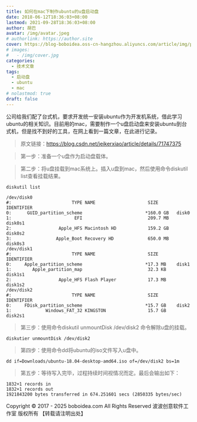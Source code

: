 ```yaml
---
title: 如何在mac下制作ubuntu的u盘启动盘
date: 2018-06-12T18:36:03+08:00
lastmod: 2021-09-28T18:36:03+08:00
author: 胡巴
avatar: /img/avatar.jpeg
# authorlink: https://author.site
cover: https://blog-boboidea.oss-cn-hangzhou.aliyuncs.com/article/img/posts/如何在mac下制作ubuntu的u盘启动盘.jpg
# images:
#   - /img/cover.jpg
categories:
  - 技术文章
tags:
  - 启动盘
  - ubuntu
  - mac
# nolastmod: true
draft: false
---
```


公司给我们配了台式机，要求开发统一安装ubuntu作为开发机系统，借此学习ubuntu的相关知识。目前用的mac，需要制作一个u盘启动盘来安装ubuntu到台式机，但是找不到好的工具，在网上看到一篇文章，在此进行记录。

<!--more-->

> 原文链接：https://blog.csdn.net/jeikerxiao/article/details/71747375

> 第一步：准备一个u盘作为启动盘载体。

> 第二步：将u盘挂载到mac系统上。插入u盘到mac，然后使用命令diskutil list查看挂载结果。

```
diskutil list

/dev/disk0
#:                       TYPE NAME                    SIZE       IDENTIFIER
0:      GUID_partition_scheme                        *160.0 GB   disk0
1:                        EFI                         209.7 MB   disk0s1
2:                  Apple_HFS Macintosh HD            159.2 GB   disk0s2
3:                 Apple_Boot Recovery HD             650.0 MB   disk0s3
/dev/disk1
#:                       TYPE NAME                    SIZE       IDENTIFIER
0:     Apple_partition_scheme                        *17.3 MB    disk1
1:        Apple_partition_map                         32.3 KB    disk1s1
2:                  Apple_HFS Flash Player            17.3 MB    disk1s2
/dev/disk2
#:                       TYPE NAME                    SIZE       IDENTIFIER
0:     FDisk_partition_scheme                        *15.7 GB    disk2
1:             Windows_FAT_32 KINGSTON                15.7 GB    disk2s1
```

> 第三步：使用命令diskutil unmountDisk /dev/disk2 命令解除u盘的挂载。

```
diskutier unmountDisk /dev/disk2
```

> 第四步：使用命令dd将ubuntu的iso文件写入u盘中。

```
dd if=Downloads/ubuntu-18.04-desktop-amd64.iso of=/dev/disk2 bs=1m
```

> 第五步：等待写入完毕，过程持续时间视情况而定。最后会输出如下：

```
1832+1 records in
1832+1 records out
1921843200 bytes transferred in 674.251601 secs (2850335 bytes/sec)
```

<!--declare-declare-->

Copyright &copy; 2017 - 2025 boboidea.com All Rights Reserved 波波创意软件工作室 版权所有 【转载请注明出处】
